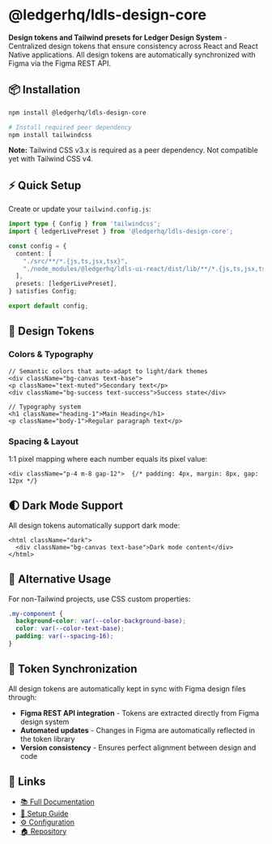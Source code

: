 # @ledgerhq/ldls-design-core

**Design tokens and Tailwind presets for Ledger Design System** - Centralized design tokens that ensure consistency across React and React Native applications. All design tokens are automatically synchronized with Figma via the Figma REST API.

## 📦 Installation

```bash
npm install @ledgerhq/ldls-design-core

# Install required peer dependency
npm install tailwindcss
```

**Note:** Tailwind CSS v3.x is required as a peer dependency. Not compatible yet with Tailwind CSS v4.

## ⚡ Quick Setup

Create or update your `tailwind.config.js`:

```typescript
import type { Config } from 'tailwindcss';
import { ledgerLivePreset } from '@ledgerhq/ldls-design-core';

const config = {
  content: [
    "./src/**/*.{js,ts,jsx,tsx}",
    "./node_modules/@ledgerhq/ldls-ui-react/dist/lib/**/*.{js,ts,jsx,tsx}"
  ],
  presets: [ledgerLivePreset],
} satisfies Config;

export default config;
```

## 🎨 Design Tokens

### Colors & Typography

```tsx
// Semantic colors that auto-adapt to light/dark themes
<div className="bg-canvas text-base">
<p className="text-muted">Secondary text</p>
<div className="bg-success text-success">Success state</div>

// Typography system
<h1 className="heading-1">Main Heading</h1>
<p className="body-1">Regular paragraph text</p>
```

### Spacing & Layout

1:1 pixel mapping where each number equals its pixel value:

```tsx
<div className="p-4 m-8 gap-12">  {/* padding: 4px, margin: 8px, gap: 12px */}
```

## 🌓 Dark Mode Support

All design tokens automatically support dark mode:

```tsx
<html className="dark">
  <div className="bg-canvas text-base">Dark mode content</div>
</html>
```

## 🔧 Alternative Usage

For non-Tailwind projects, use CSS custom properties:

```css
.my-component {
  background-color: var(--color-background-base);
  color: var(--color-text-base);
  padding: var(--spacing-16);
}
```

## 🔄 Token Synchronization

All design tokens are automatically kept in sync with Figma design files through:

- **Figma REST API integration** - Tokens are extracted directly from Figma design system
- **Automated updates** - Changes in Figma are automatically reflected in the token library
- **Version consistency** - Ensures perfect alignment between design and code

## 🔗 Links

- [📚 Full Documentation](https://ldls.vercel.app)
- [🎨 Setup Guide](https://ldls.vercel.app/?path=/docs/tailwind-setup-guide--docs)
- [⚙️ Configuration](https://ldls.vercel.app/?path=/docs/tailwind-configuration--docs)
- [🏠 Repository](https://github.com/LedgerHQ/ldls)
